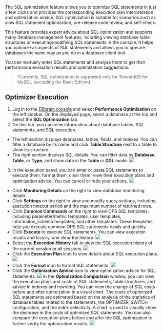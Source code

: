 The SQL optimization feature allows you to optimize SQL statements in just a few clicks and provides the corresponding execution plan interpretation and optimization advice. SQL optimization is suitable for scenarios such as slow SQL statement optimization, pre-release code review, and self-check.

This feature provides expert advice about SQL optimization and supports many database management features, including viewing database table structures or executing/modifying SQL statements in the console. It helps you optimize all aspects of SQL statements and allows you to operate databases the same way as you do in a database client tool.

You can manually enter SQL statements and analyze them to get their performance evaluation results and optimization suggestions.

>?Currently, SQL optimization is supported only for TencentDB for MySQL (excluding the Basic Edition).

## Optimizer Execution
1. Log in to the [DBbrain console](https://console.cloud.tencent.com/dbbrain/analysis) and select **Performance Optimization** on the left sidebar. On the displayed page, select a database at the top and select the **SQL Optimization** tab.
2. On this tab, you can view information about database tables, SQL statements, and SQL execution.
 - The left section displays databases, tables, fields, and indexes. You can filter a database by its name and click **Table Structure** next to a table to show its structure.
 - The right section displays SQL details. You can filter data by **Database**, **Table**, or **Type**, and show data in the **Table** or **DDL** mode.
![](https://main.qcloudimg.com/raw/d736607c8d152f84422ff414b2e0711a.png)
3. In the execution panel, you can enter or paste SQL statements to execute them, format them, clear them, view their execution plans and optimization advice. You can cancel or redo your actions.
![](https://main.qcloudimg.com/raw/d6ef46c1a3095625b39a75ff208ef961.png)
 - Click **Monitoring Details** on the right to view database monitoring details.
 - Click **Settings** on the right to view and modify query settings, including execution timeout period and the maximum number of returned rows.
 - Click **Common Commands** on the right to view OPS SQL templates, including parameter/metric templates. user templates, information_schema templates, and other templates. These templates help you execute common OPS SQL statements easily and quickly.
 - Click **Execute** to execute SQL statements. You can view execution results and history, and clear the history.
![](https://main.qcloudimg.com/raw/86a6422b6516135af8b9344a2d7f9de3.png)
 - Select the **Execution History** tab to view the SQL execution history of the current session or all sessions.
![](https://main.qcloudimg.com/raw/c84a4fde741532477931be9a36764f0d.png)
 - Click the **Execution Plan** icon to view details about SQL execution plans.
![](https://main.qcloudimg.com/raw/018560280fd2ccb6911e0254e1c961f2.png)
 - Click the **Format** icon to format SQL statements.
![](https://main.qcloudimg.com/raw/b3dcdf4c54baafed40c6c7d14bad48f8.png)
 - Click the **Optimization Advice** icon to view optimization advice for SQL statements.
![](https://main.qcloudimg.com/raw/cce2a00fb5e9d77b478df5f7cb2a2164.png)
In the **Optimization Comparison** window, you can view the execution plans and costs of SQL statements, table structures, and advice in indexes and rewriting. You can view the change of SQL costs before and after optimization in a visual chart.
  The costs of optimized SQL statements are estimated based on the analysis of the statistics of database tables related to the statements, the OPTIMIZER_SWITCH configuration, and the index selectivity. A chart is used to visually show the decrease in the costs of optimized SQL statements. You can also compare the execution plans before and after the SQL optimization to further verify the optimization results.
![](https://main.qcloudimg.com/raw/b6e9431df017f5bbc877d0f5aa149fbc.png)

